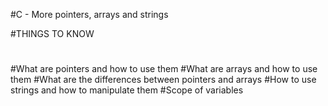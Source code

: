 #C - More pointers, arrays and strings

#THINGS TO KNOW
#
#What are pointers and how to use them
#What are arrays and how to use them
#What are the differences between pointers and arrays
#How to use strings and how to manipulate them
#Scope of variables
